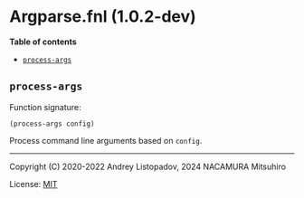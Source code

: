 # Argparse.fnl (1.0.2-dev)

**Table of contents**

- [`process-args`](#process-args)

## `process-args`
Function signature:

```
(process-args config)
```

Process command line arguments based on `config`. 


---

Copyright (C) 2020-2022 Andrey Listopadov, 2024 NACAMURA Mitsuhiro

License: [MIT](https://git.sr.ht/~m15a/fnldoc/tree/main/item/LICENSE)


<!-- Generated with Fnldoc 1.0.2-dev
     https://sr.ht/~m15a/fnldoc/ -->
